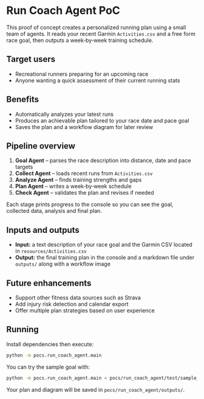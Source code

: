 # Run Coach Agent PoC

This proof of concept creates a personalized running plan using a small team of agents. It reads your recent Garmin `Activities.csv` and a free form race goal, then outputs a week‑by‑week training schedule.

## Target users
- Recreational runners preparing for an upcoming race
- Anyone wanting a quick assessment of their current running stats

## Benefits
- Automatically analyzes your latest runs
- Produces an achievable plan tailored to your race date and pace goal
- Saves the plan and a workflow diagram for later review

## Pipeline overview
1. **Goal Agent** – parses the race description into distance, date and pace targets
2. **Collect Agent** – loads recent runs from `Activities.csv`
3. **Analyze Agent** – finds training strengths and gaps
4. **Plan Agent** – writes a week‑by‑week schedule
5. **Check Agent** – validates the plan and revises if needed

Each stage prints progress to the console so you can see the goal, collected data, analysis and final plan.

## Inputs and outputs
- **Input:** a text description of your race goal and the Garmin CSV located in `resources/Activities.csv`
- **Output:** the final training plan in the console and a markdown file under `outputs/` along with a workflow image

## Future enhancements
- Support other fitness data sources such as Strava
- Add injury risk detection and calendar export
- Offer multiple plan strategies based on user experience

## Running
Install dependencies then execute:

```bash
python -m pocs.run_coach_agent.main
```

You can try the sample goal with:

```bash
python -m pocs.run_coach_agent.main < pocs/run_coach_agent/test/sample_goal.txt
```

Your plan and diagram will be saved in `pocs/run_coach_agent/outputs/`.
